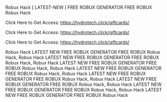 Robux Hack [ LATEST-NEW ] FREE ROBUX GENERATOR FREE ROBUX Robux Hack

Click Here to Get Access: https://hydrotech.click/giftcards/

Click Here to Get Access: https://hydrotech.click/giftcards/

Click Here to Get Access: https://hydrotech.click/giftcards/

Robux Hack LATEST NEW FREE ROBUX GENERATOR FREE ROBUX Robux Hack, Robux Hack LATEST NEW FREE ROBUX GENERATOR FREE ROBUX Robux Hack, Robux Hack LATEST NEW FREE ROBUX GENERATOR FREE ROBUX Robux Hack, Robux Hack LATEST NEW FREE ROBUX GENERATOR FREE ROBUX Robux Hack, Robux Hack LATEST NEW FREE ROBUX GENERATOR FREE ROBUX Robux Hack, Robux Hack LATEST NEW FREE ROBUX GENERATOR FREE ROBUX Robux Hack, Robux Hack LATEST NEW FREE ROBUX GENERATOR FREE ROBUX Robux Hack, Robux Hack LATEST NEW FREE ROBUX GENERATOR FREE ROBUX Robux Hack
